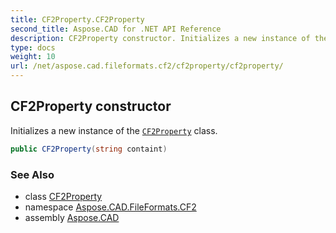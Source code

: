 ```yaml
---
title: CF2Property.CF2Property
second_title: Aspose.CAD for .NET API Reference
description: CF2Property constructor. Initializes a new instance of the CF2Property class
type: docs
weight: 10
url: /net/aspose.cad.fileformats.cf2/cf2property/cf2property/
---
```

## CF2Property constructor

Initializes a new instance of the [`CF2Property`](../) class.

```csharp
public CF2Property(string containt)
```

### See Also

* class [CF2Property](../)
* namespace [Aspose.CAD.FileFormats.CF2](../../cf2property/)
* assembly [Aspose.CAD](../../../)


